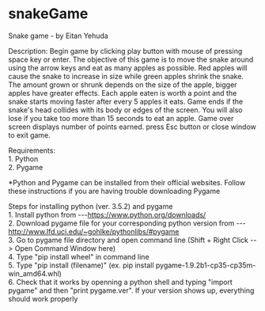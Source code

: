 # snakeGame
Snake game - by Eitan Yehuda

Description:
Begin game by clicking play button with mouse of pressing space key or enter. The objective of this game is to move the snake around using the arrow keys and eat as many apples as possible. Red apples will cause the snake to increase in size while green apples shrink the snake. The amount grown or shrunk depends on the size of the apple, bigger apples have greater effects. Each apple eaten is worth a point and the snake starts moving faster after every 5 apples it eats. Game ends if the snake's head collides with its body or edges of the screen. You will also lose if you take too more than 15 seconds to eat an apple. Game over screen displays number of points earned. press Esc button or close window to exit game.

Requirements:
<br>1.  Python
<br>2.  Pygame

*Python and Pygame can be installed from their official websites. Follow these instructions if you are having trouble downloading Pygame

Steps for installing python (ver. 3.5.2) and pygame 
<br>1. Install python from ---https://www.python.org/downloads/
<br>2. Download pygame file for your corresponding python version from ---http://www.lfd.uci.edu/~gohlke/pythonlibs/#pygame
<br>3. Go to pygame file directory and open command line (Shift + Right Click --> Open Command Window here)
<br>4. Type "pip install wheel" in command line 
<br>5. Type "pip install (filename)"   (ex. pip install pygame-1.9.2b1-cp35-cp35m-win_amd64.whl)
<br>6. Check that it works by openning a python shell and typing "import pygame" and then "print pygame.ver". If your version shows up, 
everything should work properly
